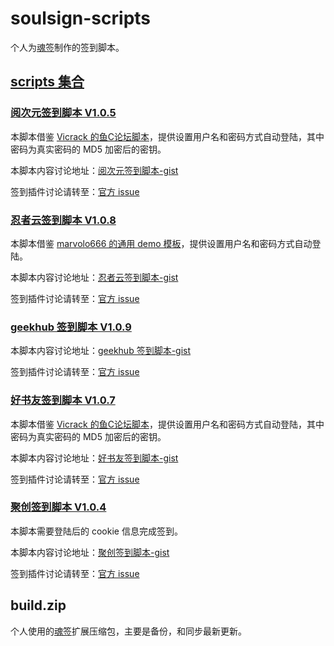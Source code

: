 # soulsign-scripts

个人为[魂签](https://github.com/inu1255/soulsign-chrome)制作的签到脚本。

## [scripts 集合](https://soulsign.inu1255.cn/?uid=1176)

### [阅次元签到脚本 V1.0.5](https://soulsign.inu1255.cn/scripts/174)

本脚本借鉴 [Vicrack 的鱼C论坛脚本](https://soulsign.inu1255.cn/scripts/167)，提供设置用户名和密码方式自动登陆，其中密码为真实密码的 MD5 加密后的密钥。

本脚本内容讨论地址：[阅次元签到脚本-gist](https://gist.github.com/yi-Xu-0100/582545da3b2869b544272c4db8b77c7e)

签到插件讨论请转至：[官方 issue](https://github.com/inu1255/soulsign-chrome/issues)

### [忍者云签到脚本 V1.0.8](https://soulsign.inu1255.cn/scripts/173)

本脚本借鉴 [marvolo666 的通用 demo 模板](https://github.com/inu1255/soulsign-chrome/blob/master/public/demos/ShadowSocksR.js)，提供设置用户名和密码方式自动登陆。

本脚本内容讨论地址：[忍者云签到脚本-gist](https://gist.github.com/yi-Xu-0100/f9f91bda4293ffed7219a1d3331a05e3)

签到插件讨论请转至：[官方 issue](https://github.com/inu1255/soulsign-chrome/issues)

### [geekhub 签到脚本 V1.0.9](https://soulsign.inu1255.cn/scripts/172)

本脚本内容讨论地址：[geekhub 签到脚本-gist](https://gist.github.com/yi-Xu-0100/44d5d7199e029e61c0976902122c0900)

签到插件讨论请转至：[官方 issue](https://github.com/inu1255/soulsign-chrome/issues)

### [好书友签到脚本 V1.0.7](https://soulsign.inu1255.cn/scripts/185)

本脚本借鉴 [Vicrack 的鱼C论坛脚本](https://soulsign.inu1255.cn/scripts/167)，提供设置用户名和密码方式自动登陆，其中密码为真实密码的 MD5 加密后的密钥。

本脚本内容讨论地址：[好书友签到脚本-gist](https://gist.github.com/yi-Xu-0100/910de5106ebc8497b6198ba366cccb97)

签到插件讨论请转至：[官方 issue](https://github.com/inu1255/soulsign-chrome/issues)

### [聚创签到脚本 V1.0.4](https://soulsign.inu1255.cn/scripts/186)

本脚本需要登陆后的 cookie 信息完成签到。

本脚本内容讨论地址：[聚创签到脚本-gist](https://gist.github.com/yi-Xu-0100/9a681d4d5a7a4c326e9f0c66e9bc5e47)

签到插件讨论请转至：[官方 issue](https://github.com/inu1255/soulsign-chrome/issues)

## build.zip

个人使用的[魂签](https://github.com/inu1255/soulsign-chrome)扩展压缩包，主要是备份，和同步最新更新。
